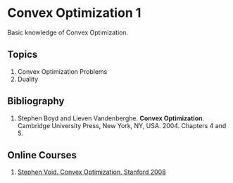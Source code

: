 # Convex Optimization 1
Basic knowledge of Convex Optimization.

## Topics
1.	Convex Optimization Problems
2.	Duality  

## Bibliography
1. Stephen Boyd and Lieven Vandenberghe. **Convex Optimization**. Cambridge University Press, New York, NY, USA. 2004.  Chapters 4 and 5.

## Online Courses
1. [Stephen Void. Convex Optimization. Stanford  2008](https://www.youtube.com/watch?v=McLq1hEq3UY&list=PL3940DD956CDF0622)